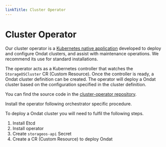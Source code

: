 ```yaml
---
linkTitle: Cluster Operator
---
```


# Cluster Operator

Our cluster operator is a [Kubernetes native
application](https://kubernetes.io/docs/concepts/extend-kubernetes/extend-cluster/)
developed to deploy and configure Ondat clusters, and assist with
maintenance operations. We recommend its use for standard installations. 

The operator acts as a Kubernetes controller that watches the `StorageOSCluster`
CR (Custom Resource). Once the controller is ready, a Ondat cluster definition can be
created. The operator will deploy a Ondat cluster based on the
configuration specified in the cluster definition.

You can find the source code in the [cluster-operator
repository](https://github.com/storageos/cluster-operator).

Install the operator following orchestrator specific procedure.

To deploy a Ondat cluster you will need to fulfil the following steps.

1. Install Etcd
1. Install operator
1. Create `storageos-api` Secret
1. Create a CR (Custom Resource) to deploy Ondat

